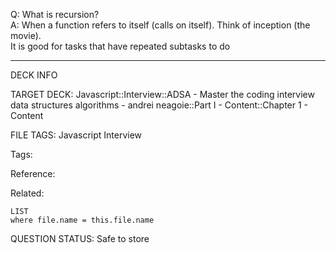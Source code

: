 Q: What is recursion?  
A: When a function refers to itself (calls on itself). Think of inception (the movie).  
It is good for tasks that have repeated subtasks to do
<!--ID: 1690376046101-->

---

DECK INFO

TARGET DECK: Javascript::Interview::ADSA - Master the coding interview data structures algorithms - andrei neagoie::Part I - Content::Chapter 1 - Content

FILE TAGS: Javascript Interview

Tags:

Reference:

Related:

```dataview
LIST
where file.name = this.file.name
```

QUESTION STATUS: Safe to store